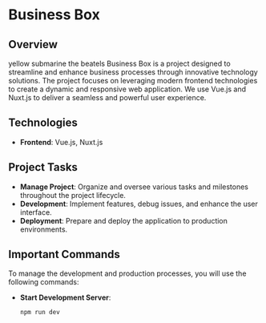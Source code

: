 # Business Box

## Overview

yellow submarine the beatels
Business Box is a project designed to streamline and enhance business processes through innovative technology solutions. The project focuses on leveraging modern frontend technologies to create a dynamic and responsive web application. We use Vue.js and Nuxt.js to deliver a seamless and powerful user experience.

## Technologies

- **Frontend**: Vue.js, Nuxt.js

## Project Tasks

- **Manage Project**: Organize and oversee various tasks and milestones throughout the project lifecycle.
- **Development**: Implement features, debug issues, and enhance the user interface.
- **Deployment**: Prepare and deploy the application to production environments.

## Important Commands

To manage the development and production processes, you will use the following commands:

- **Start Development Server**: 
  ```bash
  npm run dev
